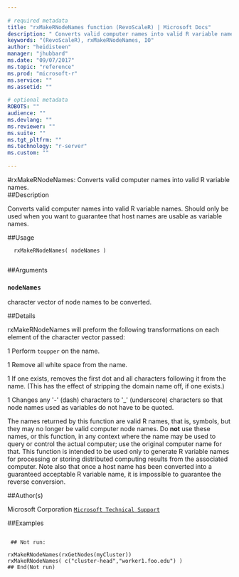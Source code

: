 ```yaml
--- 
 
# required metadata 
title: "rxMakeRNodeNames function (RevoScaleR) | Microsoft Docs" 
description: " Converts valid computer names into valid R variable names.  Should only be used when you want to guarantee that host  names are usable as variable names. " 
keywords: "(RevoScaleR), rxMakeRNodeNames, IO" 
author: "heidisteen" 
manager: "jhubbard" 
ms.date: "09/07/2017" 
ms.topic: "reference" 
ms.prod: "microsoft-r" 
ms.service: "" 
ms.assetid: "" 
 
# optional metadata 
ROBOTS: "" 
audience: "" 
ms.devlang: "" 
ms.reviewer: "" 
ms.suite: "" 
ms.tgt_pltfrm: "" 
ms.technology: "r-server" 
ms.custom: "" 
 
--- 
```

 
 
 #rxMakeRNodeNames:  Converts valid computer names into valid R variable names.  
 ##Description
 
Converts valid computer names into valid R variable names.  Should only be used when you want to guarantee that host 
names are usable as variable names.
 
 
 
 ##Usage

```   
  rxMakeRNodeNames( nodeNames )
 
```
 
 
 ##Arguments

   
  
 ### `nodeNames`
 character vector of node names to be converted. 
  
 
 
 
 ##Details
 
rxMakeRNodeNames will preform the following transformations on each element of the character vector passed:


1 
 Perform `toupper` on the name.

1 
 Remove all white space from the name.

1 
 If one exists, removes the first dot and all characters following it from the name.  (This has the effect of stripping 
the domain name off, if one exists.)

1 
 Changes any '-' (dash) characters to '_' (underscore) characters so that node names used as variables do not have to be quoted.



The names returned by this function are valid R names, that is, symbols, but they may no longer be valid computer node names. Do **not**
use these names, or this function, in any context where the name may be used to query or control the actual computer; use the original computer
name for that.  This function is intended to be used only to generate R variable names for processing or storing distributed computing results
from the associated computer. Note also that once a host name has been converted into a guaranteed acceptable R variable name, 
it is impossible to guarantee the reverse conversion.
 
 
 ##Author(s)
 
Microsoft Corporation [`Microsoft Technical Support`](https://go.microsoft.com/fwlink/?LinkID=698556&clcid=0x409)

 
 
 ##Examples

 ```
   
  ## Not run:
 
rxMakeRNodeNames(rxGetNodes(myCluster))
rxMakeRNodeNames( c("cluster-head","worker1.foo.edu") )
 ## End(Not run) 
  
 
```
 
 
